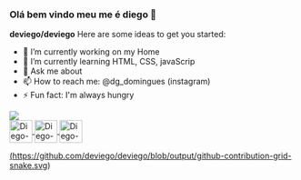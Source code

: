 ### Olá bem vindo meu me é diego 👋


**deviego/deviego** 
Here are some ideas to get you started:

- 🔭 I’m currently working on my Home 
- 🌱 I’m currently learning HTML, CSS, javaScrip
- 💬 Ask me about 
- 📫 How to reach me: @dg_domingues (instagram)
- ⚡ Fun fact: I'm always hungry


<div>
    <a href="https://github.com/deviego">
    <img heigth="180em" src= "(https://github-readme-stats.vercel.app/api?username=deviego&count_private=true&show_icons=true&?theme=radical )">
    <a href="(https://github-readme-stats.vercel.app/api/top-langs/?username=deviego&layout=compact&?theme=radical)">

    
</div>
<div>
<img align="center" alt="Diego-HTML" heigth="30" width="40" src = "[https://cdn.jsdelivr.net/gh/devicons/devicon/icons/adonisjs/adonisjs-original.svg](https://cdn.jsdelivr.net/gh/devicons/devicon/icons/adonisjs/adonisjs-original.svg)" />
<img align="center" alt="Diego-css" heigth="30" width="40" src = "[https://cdn.jsdelivr.net/gh/devicons/devicon/icons/adonisjs/adonisjs-original.svg](https://cdn.jsdelivr.net/gh/devicons/devicon/icons/adonisjs/adonisjs-original.svg)" />
<img align="center" alt="Diego-js" heigth="30" width="40" src = "[https://cdn.jsdelivr.net/gh/devicons/devicon/icons/adonisjs/adonisjs-original.svg](https://cdn.jsdelivr.net/gh/devicons/devicon/icons/adonisjs/adonisjs-original.svg)" />

(<https://github.com/deviego/deviego/blob/output/github-contribution-grid-snake.svg>)


</div>
